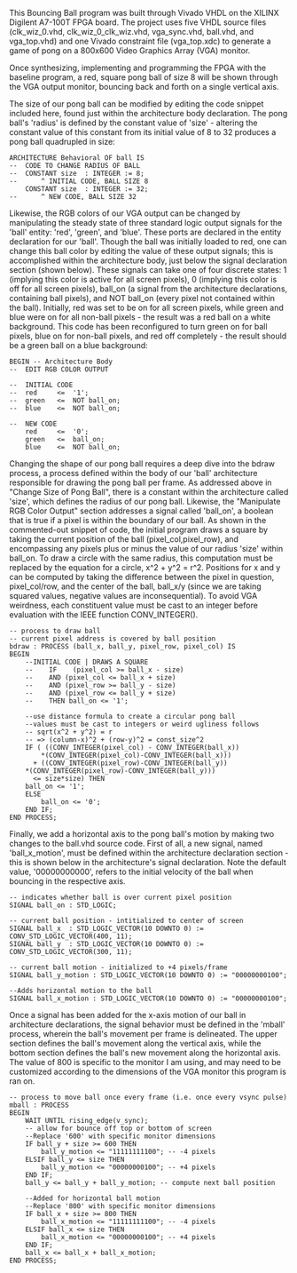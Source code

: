 This Bouncing Ball program was built through Vivado VHDL on the XILINX Digilent A7-100T FPGA board. The project uses five VHDL source files (clk_wiz_0.vhd, clk_wiz_0_clk_wiz.vhd, vga_sync.vhd, ball.vhd, and vga_top.vhd) and one Vivado constraint file (vga_top.xdc) to generate a game of pong on a 800x600 Video Graphics Array (VGA) monitor.

Once synthesizing, implementing and programming the FPGA with the baseline program, a red, square pong ball of size 8 will be shown through the VGA output monitor, bouncing back and forth on a single vertical axis.

The size of our pong ball can be modified by editing the code snippet included here, found just within the architecture body declaration. The pong ball's 'radius' is defined by the constant value of 'size' - altering the constant value of this constant from its initial value of 8 to 32 produces a pong ball quadrupled in size:
```
ARCHITECTURE Behavioral OF ball IS
--	CODE TO CHANGE RADIUS OF BALL
-- 	CONSTANT size  : INTEGER := 8; 
--	    ^ INITIAL CODE, BALL SIZE 8
	CONSTANT size  : INTEGER := 32;
--	    ^ NEW CODE, BALL SIZE 32
```


Likewise, the RGB colors of our VGA output can be changed by manipulating the steady state of three standard logic output signals for the 'ball' entity: 'red', 'green', and 'blue'. These ports are declared in the entity declaration for our 'ball'. Though the ball was initially loaded to red, one can change this ball color by editing the value of these output signals; this is accomplished within the architecture body, just below the signal declaration section (shown below). These signals can take one of four discrete states: 1 (implying this color is active for all screen pixels), 0 (implying this color is off for all screen pixels), ball_on (a signal from the architecture declarations, containing ball pixels), and NOT ball_on (every pixel not contained within the ball). Initially, red was set to be on for all screen pixels, while green and blue were on for all non-ball pixels - the result was a red ball on a white background. This code has been reconfigured to turn green on for ball pixels, blue on for non-ball pixels, and red off completely - the result should be a green ball on a blue background:
```
BEGIN -- Architecture Body
--  EDIT RGB COLOR OUTPUT

--  INITIAL CODE  
-- 	red 	<=	'1';  	
--	green 	<=	NOT ball_on;
-- 	blue 	<=	NOT ball_on;  

--  NEW CODE 
	red 	<=	'0'; 
	green 	<=	ball_on;
	blue  	<=	NOT ball_on;
```

Changing the shape of our pong ball requires a deep dive into the bdraw process, a process defined within the body of our 'ball' architecture responsible for drawing the pong ball per frame. As addressed above in "Change Size of Pong Ball", there is a constant within the architecture called 'size', which defines the radius of our pong ball. Likewise, the "Manipulate RGB Color Output" section addresses a signal called 'ball_on', a boolean that is true if a pixel is within the boundary of our ball. As shown in the commented-out snippet of code, the initial program draws a square by taking the current position of the ball (pixel_col,pixel_row), and encompassing any pixels plus or minus the value of our radius 'size' within ball_on. To draw a circle with the same radius, this computation must be replaced by the equation for a circle, x^2 + y^2 = r^2. Positions for x and y can be computed by taking the difference between the pixel in question, pixel_col/row, and the center of the ball, ball_x/y (since we are taking squared values, negative values are inconsequential). To avoid VGA weirdness, each constituent value must be cast to an integer before evaluation with the IEEE function CONV_INTEGER().
```
-- process to draw ball 
-- current pixel address is covered by ball position
bdraw : PROCESS (ball_x, ball_y, pixel_row, pixel_col) IS
BEGIN
    --INITIAL CODE | DRAWS A SQUARE
    --    IF    (pixel_col >= ball_x - size) 
    --    AND (pixel_col <= ball_x + size) 
    --    AND (pixel_row >= ball_y - size) 
    --    AND (pixel_row <= ball_y + size) 
    --    THEN ball_on <= '1';
	
    --use distance formula to create a circular pong ball
    --values must be cast to integers or weird ugliness follows
	-- sqrt(x^2 + y^2) = r
	-- => (column-x)^2 + (row-y)^2 = const_size^2
    IF ( ((CONV_INTEGER(pixel_col) - CONV_INTEGER(ball_x))  	
        *(CONV_INTEGER(pixel_col)-CONV_INTEGER(ball_x)))    
      + ((CONV_INTEGER(pixel_row)-CONV_INTEGER(ball_y))     
	*(CONV_INTEGER(pixel_row)-CONV_INTEGER(ball_y)))    
      <= size*size) THEN			         
	ball_on <= '1';
    ELSE
        ball_on <= '0';
    END IF;
END PROCESS;
```

Finally, we add a horizontal axis to the pong ball's motion by making two changes to the ball.vhd source code. First of all, a new signal, named 'ball_x_motion', must be defined within the architecture declaration section - this is shown below in the architecture's signal declaration. Note the default value, '00000000000', refers to the initial velocity of the ball when bouncing in the respective axis.
```
-- indicates whether ball is over current pixel position
SIGNAL ball_on : STD_LOGIC; 

-- current ball position - intitialized to center of screen
SIGNAL ball_x  : STD_LOGIC_VECTOR(10 DOWNTO 0) := CONV_STD_LOGIC_VECTOR(400, 11);
SIGNAL ball_y  : STD_LOGIC_VECTOR(10 DOWNTO 0) := CONV_STD_LOGIC_VECTOR(300, 11);

-- current ball motion - initialized to +4 pixels/frame
SIGNAL ball_y_motion : STD_LOGIC_VECTOR(10 DOWNTO 0) := "00000000100";

--Adds horizontal motion to the ball
SIGNAL ball_x_motion : STD_LOGIC_VECTOR(10 DOWNTO 0) := "00000000100";
```

Once a signal has been added for the x-axis motion of our ball in architecture declarations, the signal behavior must be defined in the 'mball' process, wherein the ball's movement per frame is delineated. The upper section defines the ball's movement along the vertical axis, while the bottom section defines the ball's new movement along the horizontal axis. The value of 800 is specific to the monitor I am using, and may need to be customized according to the dimensions of the VGA monitor this program is ran on.
```
-- process to move ball once every frame (i.e. once every vsync pulse)
mball : PROCESS
BEGIN
	WAIT UNTIL rising_edge(v_sync);
	-- allow for bounce off top or bottom of screen
	--Replace '600' with specific monitor dimensions
	IF ball_y + size >= 600 THEN
		ball_y_motion <= "11111111100"; -- -4 pixels
	ELSIF ball_y <= size THEN
		ball_y_motion <= "00000000100"; -- +4 pixels
	END IF;
	ball_y <= ball_y + ball_y_motion; -- compute next ball position

	--Added for horizontal ball motion
	--Replace '800' with specific monitor dimensions
	IF ball_x + size >= 800 THEN
		ball_x_motion <= "11111111100"; -- -4 pixels
	ELSIF ball_x <= size THEN
		ball_x_motion <= "00000000100"; -- +4 pixels
	END IF;
	ball_x <= ball_x + ball_x_motion;	
END PROCESS;
```
